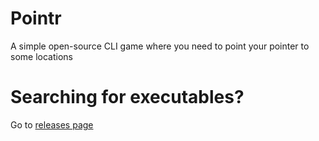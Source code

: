 # Pointr
A simple open-source CLI game where you need to point your pointer to some locations

# Searching for executables?
Go to [releases page](https://github.com/HanzHaxors/Pointr/releases)
